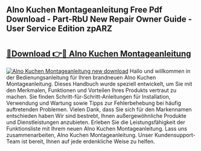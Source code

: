 ## Alno Kuchen Montageanleitung Free Pdf Download - Part-RbU New Repair Owner Guide - User Service Edition zpARZ

# <h2><a href="http://df7w56.blite.top/?on=Alno+Kuchen+Montageanleitung">🔗Download 👉🔴 Alno Kuchen Montageanleitung</a></h2>

[![Alno Kuchen Montageanleitung new download](https://i.imgur.com/lujVjoI.png)](http://df7w56.blite.top/?on=Alno+Kuchen+Montageanleitung)
Hallo und willkommen in der Bedienungsanleitung für Ihren brandneuen Alno Kuchen Montageanleitung. Dieses Handbuch wurde speziell entwickelt, um Sie mit den Merkmalen, Funktionen und Vorteilen Ihres Produkts vertraut zu machen. Sie finden Schritt-für-Schritt-Anleitungen für Installation, Verwendung und Wartung sowie Tipps zur Fehlerbehebung bei häufig auftretenden Problemen. Vielen Dank, dass Sie sich für den Markennamen entschieden haben Wir sind bestrebt, Ihnen außergewöhnliche Produkte und Dienstleistungen anzubieten. Erleben Sie die Leistungsfähigkeit der Funktionsliste mit Ihrem neuen Alno Kuchen Montageanleitung. Lass uns zusammenarbeiten, Alno Kuchen Montageanleitung. Unser Kundensupport-Team ist bereit, Ihnen auf jede erdenkliche Weise zu helfen.
